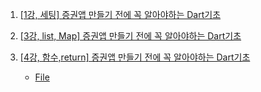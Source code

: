 1. [[1강, 세팅] 증권앱 만들기 전에 꼭 알아야하는 Dart기초](https://youtu.be/7--KbWiAw08?list=PLDtzZPtOGenbc0lZJ1QisADXqTIxD1q_L)

2. [[3강, list, Map] 증권앱 만들기 전에 꼭 알아야하는 Dart기초](https://youtu.be/WJK-FECgrZI)

3. [[4강, 함수,return] 증권앱 만들기 전에 꼭 알아야하는 Dart기초](https://youtu.be/0JoqpDrxmY4)
    - [File](./Code/ex3_func.dart)